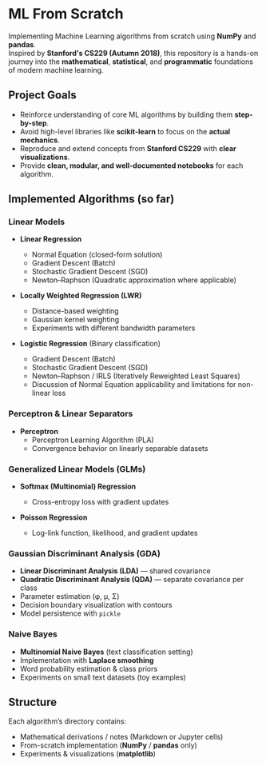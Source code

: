 # ML From Scratch

Implementing Machine Learning algorithms from scratch using **NumPy** and **pandas**.  
Inspired by **Stanford's CS229 (Autumn 2018)**, this repository is a hands-on journey into the **mathematical**, **statistical**, and **programmatic** foundations of modern machine learning.

## Project Goals

- Reinforce understanding of core ML algorithms by building them **step-by-step**.
- Avoid high-level libraries like **scikit-learn** to focus on the **actual mechanics**.
- Reproduce and extend concepts from **Stanford CS229** with **clear visualizations**.
- Provide **clean, modular, and well-documented notebooks** for each algorithm.

## Implemented Algorithms (so far)

### Linear Models

- **Linear Regression**
  - Normal Equation (closed-form solution)
  - Gradient Descent (Batch)
  - Stochastic Gradient Descent (SGD)
  - Newton–Raphson (Quadratic approximation where applicable)

- **Locally Weighted Regression (LWR)**
  - Distance-based weighting
  - Gaussian kernel weighting
  - Experiments with different bandwidth parameters

- **Logistic Regression** (Binary classification)
  - Gradient Descent (Batch)
  - Stochastic Gradient Descent (SGD)
  - Newton–Raphson / IRLS (Iteratively Reweighted Least Squares)
  - Discussion of Normal Equation applicability and limitations for non-linear loss

### Perceptron & Linear Separators

- **Perceptron**
  - Perceptron Learning Algorithm (PLA)
  - Convergence behavior on linearly separable datasets

### Generalized Linear Models (GLMs)

- **Softmax (Multinomial) Regression**
  - Cross-entropy loss with gradient updates

- **Poisson Regression**
  - Log-link function, likelihood, and gradient updates

### Gaussian Discriminant Analysis (GDA)
  - **Linear Discriminant Analysis (LDA)** — shared covariance
  - **Quadratic Discriminant Analysis (QDA)** — separate covariance per class
  - Parameter estimation (φ, μ, Σ)
  - Decision boundary visualization with contours
  - Model persistence with `pickle`

### Naive Bayes

- **Multinomial Naive Bayes** (text classification setting)
- Implementation with **Laplace smoothing**
- Word probability estimation & class priors
- Experiments on small text datasets (toy examples)
## Structure

Each algorithm’s directory contains:

- Mathematical derivations / notes (Markdown or Jupyter cells)
- From-scratch implementation (**NumPy** / **pandas** only)
- Experiments & visualizations (**matplotlib**)


